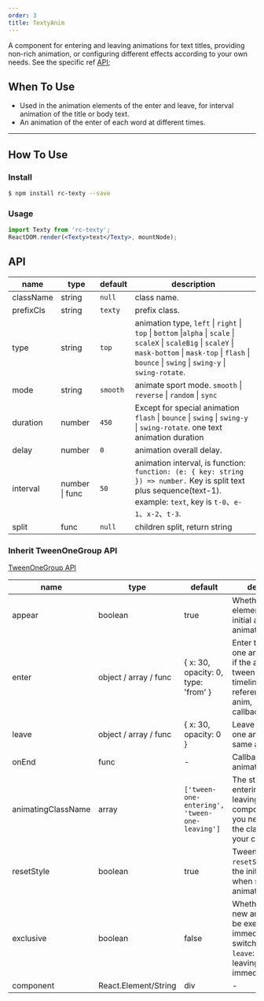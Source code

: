 ```yaml
---
order: 3
title: TextyAnim
---
```


A component for entering and leaving animations for text titles, providing non-rich animation, or configuring different effects according to your own needs. See the specific ref [API](/api/texty);

## When To Use

- Used in the animation elements of the enter and leave, for interval animation of the title or body text.
- An animation of the enter of each word at different times.

---
## How To Use

### Install

```bash
$ npm install rc-texty --save
```
### Usage

```jsx
import Texty from 'rc-texty';
ReactDOM.render(<Texty>text</Texty>, mountNode);
```


## API

| name           | type                 | default    | description                        |
| --------- | -------------- | -------- | ----------------------------------------- |
| className | string         | `null`   | 	class name.      |
| prefixCls | string         | `texty`  | prefix class.             |
| type      | string         | `top`    | animation type,  `left` \| `right` \| `top` \| `bottom` \|`alpha` \| `scale` \|  `scaleX` \| `scaleBig` \| `scaleY` \| `mask-bottom` \| `mask-top` \|  `flash` \| `bounce` \| `swing` \| `swing-y` \| `swing-rotate`. |
| mode      | string         | `smooth` | animate sport mode.  `smooth` \| `reverse` \| `random` \| `sync`                           |
| duration | number | `450` | Except for special animation   `flash` \| `bounce` \| `swing` \| `swing-y` \| `swing-rotate`. one text animation duration |
| delay     | number         | `0`      | animation overall delay. |
| interval  | number \| func | `50`     | animation interval, is function: `function: (e: { key: string }) => number.` Key is split text plus sequence(text-1). example: `text`, key is `t-0`、`e-1`、`x-2`、`t-3`.     |
| split     | func           | `null`   | children split, return string   |

### Inherit TweenOneGroup API

[TweenOneGroup API](/api/tween-one#TweenOneGroup-API)

| name           | type                 | default    | description                        |
| ------------------ | --------------------- | ------------------------- | ---- |
| appear             | boolean  | true | Whether the element has an initial appear animation.  |
| enter              | object / array / func | { x: 30, opacity: 0, type: 'from' }           | Enter the tween-one animation data, if the array is tween-one timeline. func reference queue-anim, callbac({key,index}) |
| leave              | object / array / func | { x: 30, opacity: 0 }| Leave the tween-one animation data, same as above.  |
| onEnd              | func                  | -            | Callback after each animation ends. |
| animatingClassName | array                 | `['tween-one-entering', 'tween-one-leaving']` | The style of entering and leaving, if it is a component form, you need to bring the className to your component. |
| resetStyle         | boolean               | true     | TweenOne's `resetStyle`, resets the initial style when switching animations. |
| exclusive          | boolean               | false    | Whether to allow new animations to be executed immediately upon switching. `enter => leave`: execute leaving animation immediately. |
| component          | React.Element/String  | div    | - |